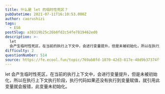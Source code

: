 ```yaml
---
title: 什么是 let 的临时性死区？
pubDatetime: 2021-07-11T16:10:53.000Z
author: caorushizi
tags:
  - ES6
postSlug: a38319b25c26b8fd2c54fe7819462ed0
description: >-
  let
  会产生临时性死区，在当前的执行上下文中，会进行变量提升，但是未被初始化，所以在执行上下文执行阶段，执行代码如果还没有执行到变量赋值，就引用此变量就会报错，此变量未初始化。
difficulty: 2
questionNumber: 514
source: https://fe.ecool.fun/topic/769ab8fd-1070-42d3-817e-48d9b37374ff
---
```


let 会产生临时性死区，在当前的执行上下文中，会进行变量提升，但是未被初始化，所以在执行上下文执行阶段，执行代码如果还没有执行到变量赋值，就引用此变量就会报错，此变量未初始化。
